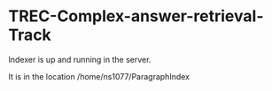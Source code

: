 # TREC-Complex-answer-retrieval-Track

Indexer is up and running in the server.

It is in the location /home/ns1077/ParagraphIndex
